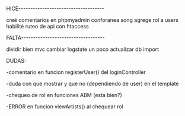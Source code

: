 HICE------------------------------------

creé comentarios en phpmyadmin conforanea song
agrege rol a users
habilité ruteo de api con htaccess










FALTA-----------------------------------

dividir bien mvc
cambiar logstate un poco
actualizar db import



DUDAS:

-comentario en funcion registerUser() del loginController

-duda con que mostrar y que no (dependiendo de user) en el template

-chequeo de rol en funciones ABM (esta bien?)

-ERROR en funcion viewArtists() al chequear rol 


